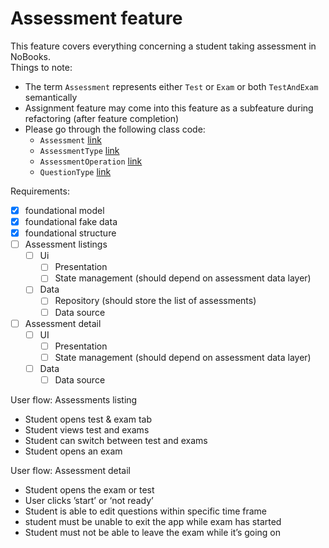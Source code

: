 # Assessment feature

This feature covers everything concerning a student taking assessment in NoBooks.
<br>
Things to note:

- The term `Assessment` represents either `Test` or `Exam` or both `TestAndExam` semantically
- Assignment feature may come into this feature as a subfeature during refactoring (after feature completion)
- Please go through the following class code:
    - `Assessment` [link](https://github.com/Illumino-Technologies/NobooksApp/blob/63c6967b17e058f61450fb5d36950be3cf88450e/lib/src/features/assessments/domain/models/assessment/assessment.dart)
    - `AssessmentType` [link](https://github.com/Illumino-Technologies/NobooksApp/blob/63c6967b17e058f61450fb5d36950be3cf88450e/lib/src/features/assessments/domain/models/assessment_type/assessment_type.dart)
    - `AssessmentOperation` [link](https://github.com/Illumino-Technologies/NobooksApp/blob/63c6967b17e058f61450fb5d36950be3cf88450e/lib/src/features/assessments/domain/models/assessment/content/assessment_operation.dart)
    - `QuestionType` [link](https://github.com/Illumino-Technologies/NobooksApp/blob/63c6967b17e058f61450fb5d36950be3cf88450e/lib/src/features/assessments/domain/models/assessment/content/question_type.dart)

Requirements:

- [x] foundational model
- [x] foundational fake data
- [x] foundational structure
- [ ] Assessment listings
    - [ ] Ui
        - [ ] Presentation
        - [ ] State management (should depend on assessment data layer)
    - [ ] Data
        - [ ] Repository (should store the list of assessments)
        - [ ] Data source
- [ ] Assessment detail
    - [ ] UI
        - [ ] Presentation
        - [ ] State management (should depend on assessment data layer)
    - [ ] Data
        - [ ] Data source

User flow: Assessments listing

* Student opens test & exam tab
* Student views test and exams
* Student can switch between test and exams
* Student opens an exam

User flow: Assessment detail

* Student opens the exam or test
* User clicks ’start’ or ‘not ready’
* Student is able to edit questions within specific time frame
* student must be unable to exit the app while exam has started
* Student must not be able to leave the exam while it’s going on

